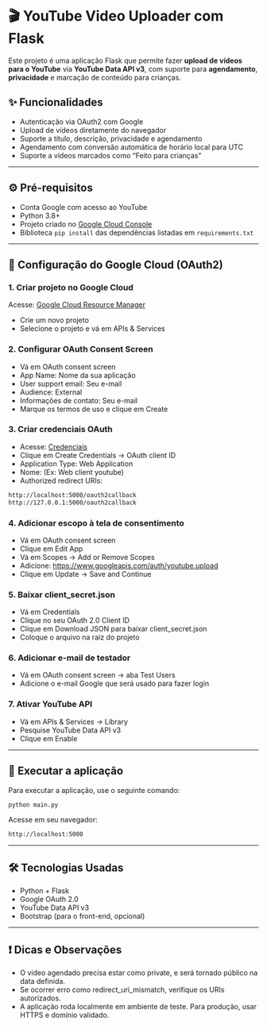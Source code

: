 # 🎬 YouTube Video Uploader com Flask

Este projeto é uma aplicação Flask que permite fazer **upload de vídeos para o YouTube** via **YouTube Data API v3**, com suporte para **agendamento**, **privacidade** e marcação de conteúdo para crianças.

## ✨ Funcionalidades

- Autenticação via OAuth2 com Google
- Upload de vídeos diretamente do navegador
- Suporte a título, descrição, privacidade e agendamento
- Agendamento com conversão automática de horário local para UTC
- Suporte a vídeos marcados como “Feito para crianças”

---

## ⚙️ Pré-requisitos

- Conta Google com acesso ao YouTube
- Python 3.8+
- Projeto criado no [Google Cloud Console](https://console.cloud.google.com/)
- Biblioteca `pip install` das dependências listadas em `requirements.txt`

---

## 🔐 Configuração do Google Cloud (OAuth2)
### 1. Criar projeto no Google Cloud
Acesse: [Google Cloud Resource Manager](https://console.cloud.google.com/cloud-resource-manager)
- Crie um novo projeto
- Selecione o projeto e vá em APIs & Services

### 2. Configurar OAuth Consent Screen
- Vá em OAuth consent screen
- App Name: Nome da sua aplicação
- User support email: Seu e-mail
- Audience: External
- Informações de contato: Seu e-mail
- Marque os termos de uso e clique em Create

### 3. Criar credenciais OAuth
- Acesse: [Credenciais](https://console.cloud.google.com/apis/credentials)
- Clique em Create Credentials → OAuth client ID
- Application Type: Web Application
- Nome: (Ex: Web client youtube)
- Authorized redirect URIs:
```bash
http://localhost:5000/oauth2callback
http://127.0.0.1:5000/oauth2callback
```

### 4. Adicionar escopo à tela de consentimento
- Vá em OAuth consent screen
- Clique em Edit App
- Vá em Scopes → Add or Remove Scopes
- Adicione: https://www.googleapis.com/auth/youtube.upload
- Clique em Update → Save and Continue

### 5. Baixar client_secret.json
- Vá em Credentials
- Clique no seu OAuth 2.0 Client ID
- Clique em Download JSON para baixar client_secret.json
- Coloque o arquivo na raiz do projeto

### 6. Adicionar e-mail de testador
- Vá em OAuth consent screen → aba Test Users
- Adicione o e-mail Google que será usado para fazer login

### 7. Ativar YouTube API
- Vá em APIs & Services → Library
- Pesquise YouTube Data API v3
- Clique em Enable

---

## 🚀 Executar a aplicação
Para executar a aplicação, use o seguinte comando:
```bash
python main.py
```

Acesse em seu navegador:
```bash
http://localhost:5000
```

---

## 🛠️ Tecnologias Usadas
- Python + Flask
- Google OAuth 2.0
- YouTube Data API v3
- Bootstrap (para o front-end, opcional)

---

## ❗ Dicas e Observações
- O vídeo agendado precisa estar como private, e será tornado público na data definida.
- Se ocorrer erro como redirect_uri_mismatch, verifique os URIs autorizados.
- A aplicação roda localmente em ambiente de teste. Para produção, usar HTTPS e domínio validado.
